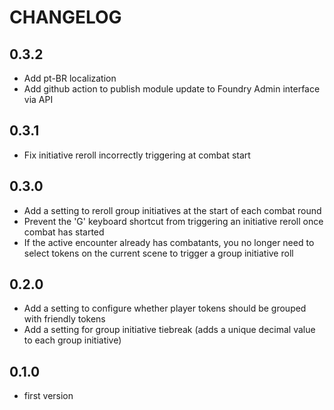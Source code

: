 # CHANGELOG

## 0.3.2

- Add pt-BR localization
- Add github action to publish module update to Foundry Admin interface via API

## 0.3.1

- Fix initiative reroll incorrectly triggering at combat start

## 0.3.0

- Add a setting to reroll group initiatives at the start of each combat round
- Prevent the 'G' keyboard shortcut from triggering an initiative reroll once combat has started
- If the active encounter already has combatants, you no longer need to select tokens on the current scene to trigger a group initiative roll

## 0.2.0

- Add a setting to configure whether player tokens should be grouped with friendly tokens
- Add a setting for group initiative tiebreak (adds a unique decimal value to each group initiative)

## 0.1.0

- first version
